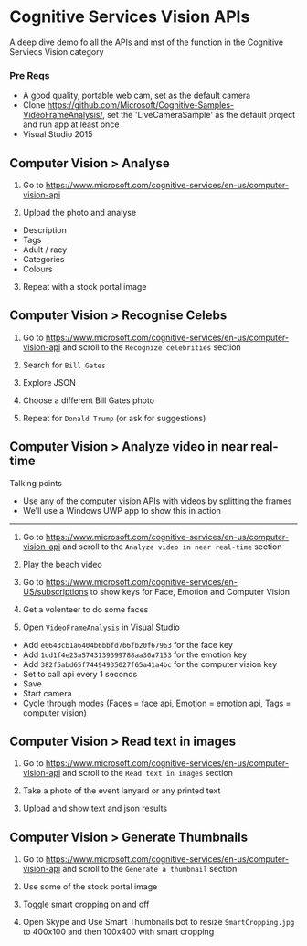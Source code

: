 # Cognitive Services Vision APIs
A deep dive demo fo all the APIs and mst of the function in the Cognitive Serviecs Vision category

### Pre Reqs
* A good quality, portable web cam, set as the default camera
* Clone https://github.com/Microsoft/Cognitive-Samples-VideoFrameAnalysis/, set the 'LiveCameraSample' as the default project and run app at least once
* Visual Studio 2015

## Computer Vision > Analyse
1. Go to https://www.microsoft.com/cognitive-services/en-us/computer-vision-api

2. Upload the photo and analyse
  * Description
  * Tags
  * Adult / racy
  * Categories
  * Colours
  
3. Repeat with a stock portal image
 
## Computer Vision > Recognise Celebs
1. Go to https://www.microsoft.com/cognitive-services/en-us/computer-vision-api and scroll to the `Recognize celebrities` section

2. Search for `Bill Gates`

3. Explore JSON

4. Choose a different Bill Gates photo

5. Repeat for `Donald Trump` (or ask for suggestions)

## Computer Vision > Analyze video in near real-time
Talking points
* Use any of the computer vision APIs with videos by splitting the frames
* We'll use a Windows UWP app to show this in action

---

1. Go to https://www.microsoft.com/cognitive-services/en-us/computer-vision-api and scroll to the `Analyze video in near real-time` section

2. Play the beach video

3. Go to https://www.microsoft.com/cognitive-services/en-US/subscriptions to show keys for Face, Emotion and Computer Vision

4. Get a volenteer to do some faces

5. Open `VideoFrameAnalysis` in Visual Studio
 * Add `e0643cb1a6404b6bbfd7b6fb20f67963` for the face key
 * Add `1dd1f4e23a5743139399788aa30a7153` for the emotion key
 * Add `382f5abd65f74494935027f65a41a4bc` for the computer vision key
 * Set to call api every 1 seconds
 * Save
 * Start camera
 * Cycle through modes (Faces = face api, Emotion = emotion api, Tags = computer vision)

## Computer Vision > Read text in images
1. Go to https://www.microsoft.com/cognitive-services/en-us/computer-vision-api and scroll to the `Read text in images` section

2. Take a photo of the event lanyard or any printed text

3. Upload and show text and json results

## Computer Vision > Generate Thumbnails
1. Go to https://www.microsoft.com/cognitive-services/en-us/computer-vision-api and scroll to the `Generate a thumbnail` section

2. Use some of the stock portal image

3. Toggle smart cropping on and off

4. Open Skype and Use Smart Thumbnails bot to resize `SmartCropping.jpg` to 400x100 and then 100x400 with smart cropping
